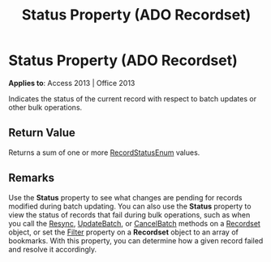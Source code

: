 ﻿---
title: Status Property (ADO Recordset)
TOCTitle: Status Property (ADO Recordset)
ms:assetid: bf3ccb36-c985-5fae-4f76-c48a0e20e6f7
ms:mtpsurl: https://msdn.microsoft.com/en-us/library/JJ249930(v=office.15)
ms:contentKeyID: 48547482
ms.date: 09/18/2015
mtps_version: v=office.15
---

# Status Property (ADO Recordset)


**Applies to**: Access 2013 | Office 2013

Indicates the status of the current record with respect to batch updates or other bulk operations.

## Return Value

Returns a sum of one or more [RecordStatusEnum](recordstatusenum.md) values.

## Remarks

Use the **Status** property to see what changes are pending for records modified during batch updating. You can also use the **Status** property to view the status of records that fail during bulk operations, such as when you call the [Resync](resync-method-ado.md), [UpdateBatch](updatebatch-method-ado.md), or [CancelBatch](cancelbatch-method-ado.md) methods on a [Recordset](recordset-object-ado.md) object, or set the [Filter](filter-property-ado.md) property on a **Recordset** object to an array of bookmarks. With this property, you can determine how a given record failed and resolve it accordingly.

